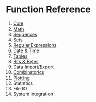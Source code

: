 # Function Reference

1. [Core](fref/core.md)
2. [Math](fref/math.md)
3. [Sequences](fref/seq.md)
4. [Sets](fref/set.md)
5. [Regular Expressions](fref/rx.md)
6. [Date & Time](fref/dt.md)
7. [Tables](fref/tab.md)
8. [Bits & Bytes](fref/bits.md)
9. [Data Import/Export](fref/data.md)
10. [Combinatorics](fref/comb.md)
11. [Plotting](fref/plot.md)
12. Statistics
13. File IO
14. System Integration
